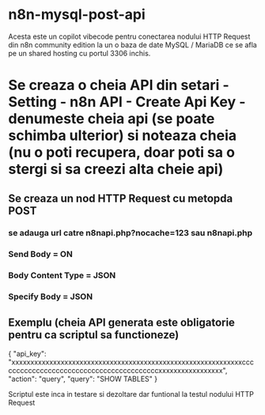 # n8n-mysql-post-api
Acesta este un copilot vibecode pentru conectarea nodului HTTP Request din n8n community edition la un o baza de date MySQL / MariaDB ce se afla pe un shared hosting cu portul 3306 inchis.
# Se creaza o cheia API din setari - Setting - n8n API - Create Api Key - denumeste cheia api (se poate schimba ulterior) si noteaza cheia (nu o poti recupera, doar poti sa o stergi si sa creezi alta cheie api)

## Se creaza un nod HTTP Request cu metopda POST

### se adauga url catre n8napi.php?nocache=123 sau n8napi.php

### Send Body = ON

### Body Content Type = JSON

### Specify Body = JSON

## Exemplu (cheia API generata este obligatorie pentru ca scriptul sa functioneze)
{
  "api_key": "xxxxxxxxxxxxxxxxxxxxxxxxxxxxxxxxxxxxxxxxxxxxxxxxxxxxxxxxxxxxxcccccccccccccccccccccccccccccccccccccccccxxxxxxxxxxxxxxxxx",
  "action": "query",
  "query": "SHOW TABLES"
}

Scriptul este inca in testare si dezoltare dar funtional la testul nodului HTTP Request
